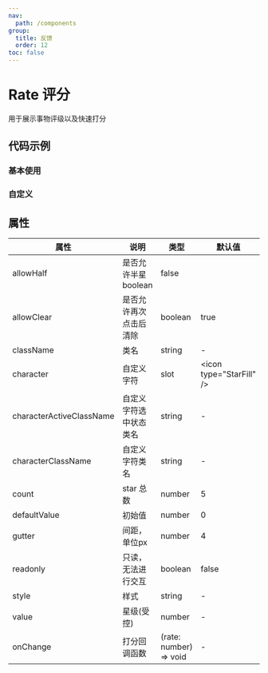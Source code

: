 ```yaml
---
nav:
  path: /components
group:
  title: 反馈
  order: 12
toc: false
---
```


# Rate 评分
用于展示事物评级以及快速打分
## 代码示例
### 基本使用
<code src='pages/Rate/index'></code>

### 自定义
<code src='pages/RateCustom/index'></code>
    
## 属性
| 属性 | 说明 | 类型 | 默认值 |
| -----|-----|-----|-----|
| allowHalf | 是否允许半星 boolean | false |
| allowClear | 是否允许再次点击后清除 | boolean | true |
| className | 类名 | string | - |
| character | 自定义字符 | slot | \<icon type="StarFill" \/\> |
| characterActiveClassName | 自定义字符选中状态类名 | string | - |
| characterClassName | 自定义字符类名 | string | - |
| count | star 总数 | number | 5 |
| defaultValue | 初始值 | number | 0 |
| gutter | 间距，单位px | number | 4 |
| readonly | 只读，无法进行交互 | boolean | false |
| style | 样式 |string | - |
| value | 星级(受控) | number | - |
| onChange | 打分回调函数 | (rate: number) => void | - | 
